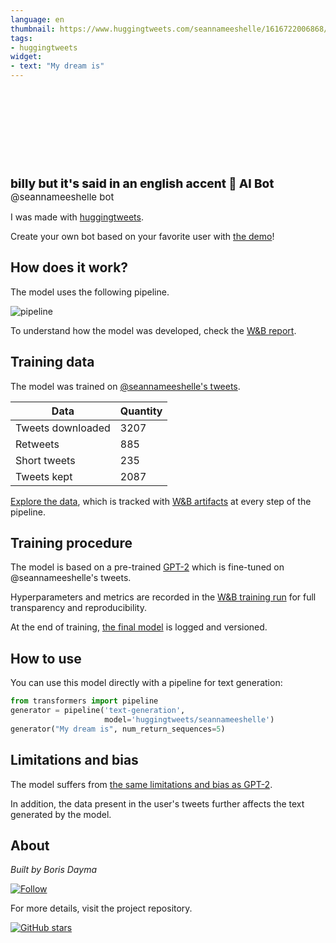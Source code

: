 ```yaml
---
language: en
thumbnail: https://www.huggingtweets.com/seannameeshelle/1616722006868/predictions.png
tags:
- huggingtweets
widget:
- text: "My dream is"
---
```


<div>
<div style="width: 132px; height:132px; border-radius: 50%; background-size: cover; background-image: url('https://pbs.twimg.com/profile_images/1202336322280542208/aX27WAfE_400x400.jpg')">
</div>
<div style="margin-top: 8px; font-size: 19px; font-weight: 800">billy but it's said in an english accent 🤖 AI Bot </div>
<div style="font-size: 15px">@seannameeshelle bot</div>
</div>

I was made with [huggingtweets](https://github.com/borisdayma/huggingtweets).

Create your own bot based on your favorite user with [the demo](https://colab.research.google.com/github/borisdayma/huggingtweets/blob/master/huggingtweets-demo.ipynb)!

## How does it work?

The model uses the following pipeline.

![pipeline](https://github.com/borisdayma/huggingtweets/blob/master/img/pipeline.png?raw=true)

To understand how the model was developed, check the [W&B report](https://wandb.ai/wandb/huggingtweets/reports/HuggingTweets-Train-a-Model-to-Generate-Tweets--VmlldzoxMTY5MjI).

## Training data

The model was trained on [@seannameeshelle's tweets](https://twitter.com/seannameeshelle).

| Data | Quantity |
| --- | --- |
| Tweets downloaded | 3207 |
| Retweets | 885 |
| Short tweets | 235 |
| Tweets kept | 2087 |

[Explore the data](https://wandb.ai/wandb/huggingtweets/runs/5hw5t9cj/artifacts), which is tracked with [W&B artifacts](https://docs.wandb.com/artifacts) at every step of the pipeline.

## Training procedure

The model is based on a pre-trained [GPT-2](https://huggingface.co/gpt2) which is fine-tuned on @seannameeshelle's tweets.

Hyperparameters and metrics are recorded in the [W&B training run](https://wandb.ai/wandb/huggingtweets/runs/puifmxcf) for full transparency and reproducibility.

At the end of training, [the final model](https://wandb.ai/wandb/huggingtweets/runs/puifmxcf/artifacts) is logged and versioned.

## How to use

You can use this model directly with a pipeline for text generation:

```python
from transformers import pipeline
generator = pipeline('text-generation',
                     model='huggingtweets/seannameeshelle')
generator("My dream is", num_return_sequences=5)
```

## Limitations and bias

The model suffers from [the same limitations and bias as GPT-2](https://huggingface.co/gpt2#limitations-and-bias).

In addition, the data present in the user's tweets further affects the text generated by the model.

## About

*Built by Boris Dayma*

[![Follow](https://img.shields.io/twitter/follow/borisdayma?style=social)](https://twitter.com/intent/follow?screen_name=borisdayma)

For more details, visit the project repository.

[![GitHub stars](https://img.shields.io/github/stars/borisdayma/huggingtweets?style=social)](https://github.com/borisdayma/huggingtweets)
